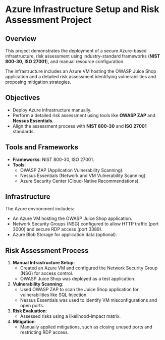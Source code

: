 # Azure Infrastructure Setup and Risk Assessment Project

## Overview
This project demonstrates the deployment of a secure Azure-based infrastructure, risk assessment using industry-standard frameworks (**NIST 800-30**, **ISO 27001**), and manual resource configuration.

The infrastructure includes an Azure VM hosting the OWASP Juice Shop application and a detailed risk assessment identifying vulnerabilities and proposing mitigation strategies.

## Objectives
- Deploy Azure infrastructure manually.
- Perform a detailed risk assessment using tools like **OWASP ZAP** and **Nessus Essentials**.
- Align the assessment process with **NIST 800-30** and **ISO 27001** standards.

## Tools and Frameworks
- **Frameworks**: NIST 800-30, ISO 27001.
- **Tools**:
  - OWASP ZAP (Application Vulnerability Scanning).
  - Nessus Essentials (Network and VM Vulnerability Scanning).
  - Azure Security Center (Cloud-Native Recommendations).

## Infrastructure
The Azure environment includes:
- An Azure VM hosting the OWASP Juice Shop application.
- Network Security Groups (NSG) configured to allow HTTP traffic (port 3000) and secure RDP access (port 3389).
- Azure Blob Storage for application data (optional).


## Risk Assessment Process
1. **Manual Infrastructure Setup**:
   - Created an Azure VM and configured the Network Security Group (NSG) for access control.
   - OWASP Juice Shop was deployed as a test application.
2. **Vulnerability Scanning**:
   - Used OWASP ZAP to scan the Juice Shop application for vulnerabilities like SQL Injection.
   - Nessus Essentials was used to identify VM misconfigurations and open ports.
3. **Risk Evaluation**:
   - Assessed risks using a likelihood-impact matrix.
4. **Mitigation**:
   - Manually applied mitigations, such as closing unused ports and restricting RDP access.
